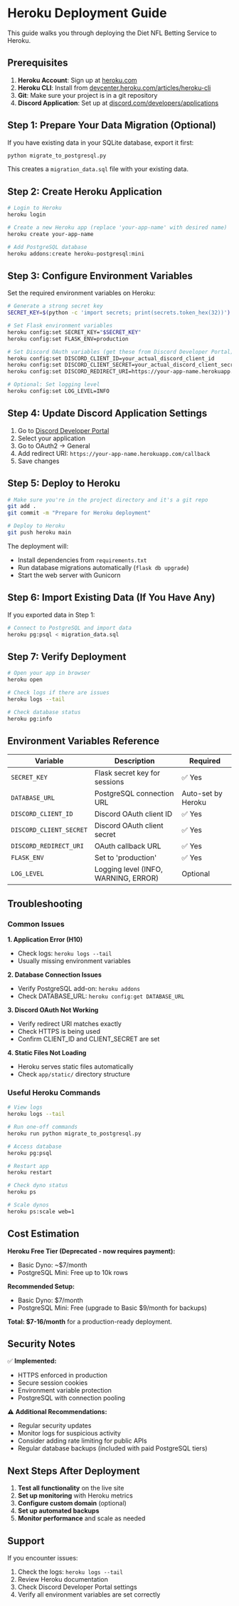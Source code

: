 # Heroku Deployment Guide

This guide walks you through deploying the Diet NFL Betting Service to Heroku.

## Prerequisites

1. **Heroku Account**: Sign up at [heroku.com](https://heroku.com)
2. **Heroku CLI**: Install from [devcenter.heroku.com/articles/heroku-cli](https://devcenter.heroku.com/articles/heroku-cli)
3. **Git**: Make sure your project is in a git repository
4. **Discord Application**: Set up at [discord.com/developers/applications](https://discord.com/developers/applications)

## Step 1: Prepare Your Data Migration (Optional)

If you have existing data in your SQLite database, export it first:

```bash
python migrate_to_postgresql.py
```

This creates a `migration_data.sql` file with your existing data.

## Step 2: Create Heroku Application

```bash
# Login to Heroku
heroku login

# Create a new Heroku app (replace 'your-app-name' with desired name)
heroku create your-app-name

# Add PostgreSQL database
heroku addons:create heroku-postgresql:mini
```

## Step 3: Configure Environment Variables

Set the required environment variables on Heroku:

```bash
# Generate a strong secret key
SECRET_KEY=$(python -c 'import secrets; print(secrets.token_hex(32))')

# Set Flask environment variables
heroku config:set SECRET_KEY="$SECRET_KEY"
heroku config:set FLASK_ENV=production

# Set Discord OAuth variables (get these from Discord Developer Portal)
heroku config:set DISCORD_CLIENT_ID=your_actual_discord_client_id
heroku config:set DISCORD_CLIENT_SECRET=your_actual_discord_client_secret
heroku config:set DISCORD_REDIRECT_URI=https://your-app-name.herokuapp.com/callback

# Optional: Set logging level
heroku config:set LOG_LEVEL=INFO
```

## Step 4: Update Discord Application Settings

1. Go to [Discord Developer Portal](https://discord.com/developers/applications)
2. Select your application
3. Go to OAuth2 → General
4. Add redirect URI: `https://your-app-name.herokuapp.com/callback`
5. Save changes

## Step 5: Deploy to Heroku

```bash
# Make sure you're in the project directory and it's a git repo
git add .
git commit -m "Prepare for Heroku deployment"

# Deploy to Heroku
git push heroku main
```

The deployment will:
- Install dependencies from `requirements.txt`
- Run database migrations automatically (`flask db upgrade`)
- Start the web server with Gunicorn

## Step 6: Import Existing Data (If You Have Any)

If you exported data in Step 1:

```bash
# Connect to PostgreSQL and import data
heroku pg:psql < migration_data.sql
```

## Step 7: Verify Deployment

```bash
# Open your app in browser
heroku open

# Check logs if there are issues
heroku logs --tail

# Check database status
heroku pg:info
```

## Environment Variables Reference

| Variable | Description | Required |
|----------|-------------|----------|
| `SECRET_KEY` | Flask secret key for sessions | ✅ Yes |
| `DATABASE_URL` | PostgreSQL connection URL | Auto-set by Heroku |
| `DISCORD_CLIENT_ID` | Discord OAuth client ID | ✅ Yes |
| `DISCORD_CLIENT_SECRET` | Discord OAuth client secret | ✅ Yes |
| `DISCORD_REDIRECT_URI` | OAuth callback URL | ✅ Yes |
| `FLASK_ENV` | Set to 'production' | ✅ Yes |
| `LOG_LEVEL` | Logging level (INFO, WARNING, ERROR) | Optional |

## Troubleshooting

### Common Issues

**1. Application Error (H10)**
- Check logs: `heroku logs --tail`
- Usually missing environment variables

**2. Database Connection Issues**
- Verify PostgreSQL add-on: `heroku addons`
- Check DATABASE_URL: `heroku config:get DATABASE_URL`

**3. Discord OAuth Not Working**
- Verify redirect URI matches exactly
- Check HTTPS is being used
- Confirm CLIENT_ID and CLIENT_SECRET are set

**4. Static Files Not Loading**
- Heroku serves static files automatically
- Check `app/static/` directory structure

### Useful Heroku Commands

```bash
# View logs
heroku logs --tail

# Run one-off commands
heroku run python migrate_to_postgresql.py

# Access database
heroku pg:psql

# Restart app
heroku restart

# Check dyno status
heroku ps

# Scale dynos
heroku ps:scale web=1
```

## Cost Estimation

**Heroku Free Tier (Deprecated - now requires payment):**
- Basic Dyno: ~$7/month
- PostgreSQL Mini: Free up to 10k rows

**Recommended Setup:**
- Basic Dyno: $7/month
- PostgreSQL Mini: Free (upgrade to Basic $9/month for backups)

**Total: $7-16/month** for a production-ready deployment.

## Security Notes

✅ **Implemented:**
- HTTPS enforced in production
- Secure session cookies
- Environment variable protection
- PostgreSQL with connection pooling

⚠️ **Additional Recommendations:**
- Regular security updates
- Monitor logs for suspicious activity
- Consider adding rate limiting for public APIs
- Regular database backups (included with paid PostgreSQL tiers)

## Next Steps After Deployment

1. **Test all functionality** on the live site
2. **Set up monitoring** with Heroku metrics
3. **Configure custom domain** (optional)
4. **Set up automated backups**
5. **Monitor performance** and scale as needed

## Support

If you encounter issues:
1. Check the logs: `heroku logs --tail`
2. Review Heroku documentation
3. Check Discord Developer Portal settings
4. Verify all environment variables are set correctly